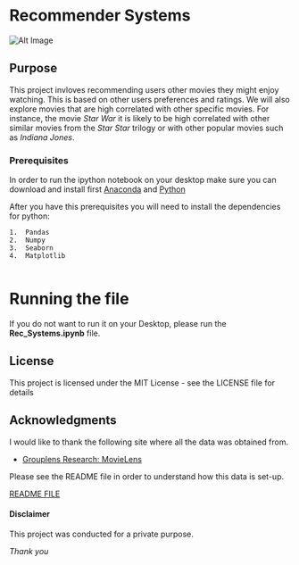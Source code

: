 # Recommender Systems

![Alt Image](https://github.com/PauloRlopez/Recommender-Systems/blob/master/images/recommender.png?raw="rec")



## Purpose

This project invloves recommending users other movies they might enjoy watching.  This is based on other users preferences and ratings.  We will also explore movies that are high correlated with other specific movies.  For instance, the movie *Star War* it is likely to be high correlated with other similar movies from the *Star Star* trilogy or with other popular movies such as *Indiana Jones*.  

### Prerequisites

In order to run the ipython notebook on your desktop make sure you can download and install first [Anaconda](https://www.continuum.io/downloads) and [Python](https://www.python.org/downloads/)

After you have this prerequisites you will need to install the dependencies for python:

```
1.  Pandas
2.  Numpy
3.  Seaborn
4.  Matplotlib


```

# Running the file

If you do not want to run it on your Desktop, please run the **Rec_Systems.ipynb** file.

## License

This project is licensed under the MIT License - see the LICENSE file for details

## Acknowledgments

I would like to thank the following site where all the data was obtained from.

* [Grouplens Research: MovieLens](https://grouplens.org/datasets/movielens/)


Please see the README file in order to understand how this data is set-up.

[README FILE](http://files.grouplens.org/datasets/movielens/ml-20m-README.html)


#### Disclaimer

This project was conducted for a private purpose.

*Thank you*
